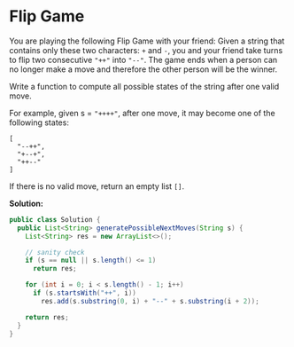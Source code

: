 # Flip Game

You are playing the following Flip Game with your friend: Given a string that contains only these two characters: `+` and `-`, you and your friend take turns to flip two consecutive `"++"` into `"--"`. The game ends when a person can no longer make a move and therefore the other person will be the winner.

Write a function to compute all possible states of the string after one valid move.

For example, given s = `"++++"`, after one move, it may become one of the following states:
```
[
  "--++",
  "+--+",
  "++--"
]
```

If there is no valid move, return an empty list `[]`.

**Solution:**
```java
public class Solution {
  public List<String> generatePossibleNextMoves(String s) {
    List<String> res = new ArrayList<>();

    // sanity check
    if (s == null || s.length() <= 1)
      return res;

    for (int i = 0; i < s.length() - 1; i++)
      if (s.startsWith("++", i))
        res.add(s.substring(0, i) + "--" + s.substring(i + 2));

    return res;
  }
}
```